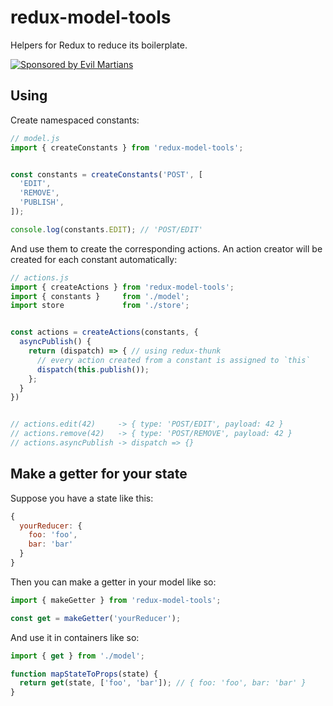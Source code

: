 # redux-model-tools

Helpers for Redux to reduce its boilerplate.

[![Sponsored by Evil Martians](https://evilmartians.com/badges/sponsored-by-evil-martians.svg)](https://evilmartians.com/?utm_source=postcss-modules)

## Using

Create namespaced constants:

```javascript
// model.js
import { createConstants } from 'redux-model-tools';


const constants = createConstants('POST', [
  'EDIT',
  'REMOVE',
  'PUBLISH',
]);

console.log(constants.EDIT); // 'POST/EDIT'
```

And use them to create the corresponding actions. An action creator will be created for each constant automatically:

```javascript
// actions.js
import { createActions } from 'redux-model-tools';
import { constants }     from './model';
import store             from './store';


const actions = createActions(constants, {
  asyncPublish() {
    return (dispatch) => { // using redux-thunk
      // every action created from a constant is assigned to `this`
      dispatch(this.publish());
    };
  }
})


// actions.edit(42)     -> { type: 'POST/EDIT', payload: 42 }
// actions.remove(42)   -> { type: 'POST/REMOVE', payload: 42 }
// actions.asyncPublish -> dispatch => {}
```

## Make a getter for your state

Suppose you have a state like this:

```javascript
{
  yourReducer: {
    foo: 'foo',
    bar: 'bar'
  }
}
```

Then you can make a getter in your model like so:

```javascript
import { makeGetter } from 'redux-model-tools';

const get = makeGetter('yourReducer');
```

And use it in containers like so:

```javascript
import { get } from './model';

function mapStateToProps(state) {
  return get(state, ['foo', 'bar']); // { foo: 'foo', bar: 'bar' }
}
```
